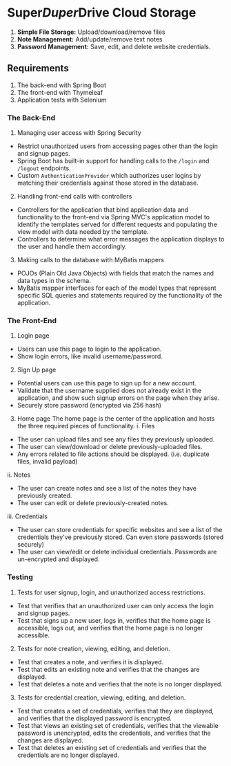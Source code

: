 # Super*Duper*Drive Cloud Storage

1. **Simple File Storage:** Upload/download/remove files
2. **Note Management:** Add/update/remove text notes
3. **Password Management:** Save, edit, and delete website credentials.  


## Requirements
1. The back-end with Spring Boot
2. The front-end with Thymeleaf
3. Application tests with Selenium

### The Back-End

1. Managing user access with Spring Security
 - Restrict unauthorized users from accessing pages other than the login and signup pages.
 - Spring Boot has built-in support for handling calls to the `/login` and `/logout` endpoints.
 - Custom `AuthenticationProvider` which authorizes user logins by matching their credentials against those stored in the database.  


2. Handling front-end calls with controllers
 - Controllers for the application that bind application data and functionality to the front-end via Spring MVC's application model to identify the templates served for different requests and populating the view model with data needed by the template. 
 - Controllers to determine what error messages the application displays to the user and handle them accordingly.

3. Making calls to the database with MyBatis mappers
 - POJOs (Plain Old Java Objects) with fields that match the names and data types in the schema.
 - MyBatis mapper interfaces for each of the model types that represent specific SQL queries and statements required by the functionality of the application.

### The Front-End

1. Login page
 - Users can use this page to login to the application. 
 - Show login errors, like invalid username/password.


2. Sign Up page
 - Potential users can use this page to sign up for a new account. 
 - Validate that the username supplied does not already exist in the application, and show such signup errors on the page when they arise.
 - Securely store password (encrypted via 256 hash)

3. Home page
The home page is the center of the application and hosts the three required pieces of functionality.
 i. Files
  - The user can upload files and see any files they previously uploaded.
  - The user can view/download or delete previously-uploaded files.
  - Any errors related to file actions should be displayed. (i.e. duplicate files, invalid payload)

 ii. Notes
  - The user can create notes and see a list of the notes they have previously created.
  - The user can edit or delete previously-created notes.

 iii. Credentials
 - The user can store credentials for specific websites and see a list of the credentials they've previously stored. Can even store passwords (stored securely)
 - The user can view/edit or delete individual credentials. Passwords are un-encrypted and displayed.


### Testing

1. Tests for user signup, login, and unauthorized access restrictions.
 - Test that verifies that an unauthorized user can only access the login and signup pages.
 - Test that signs up a new user, logs in, verifies that the home page is accessible, logs out, and verifies that the home page is no longer accessible. 


2. Tests for note creation, viewing, editing, and deletion.
 - Test that creates a note, and verifies it is displayed.
 - Test that edits an existing note and verifies that the changes are displayed.
 - Test that deletes a note and verifies that the note is no longer displayed.


3. Tests for credential creation, viewing, editing, and deletion.
 - Test that creates a set of credentials, verifies that they are displayed, and verifies that the displayed password is encrypted.
 - Test that views an existing set of credentials, verifies that the viewable password is unencrypted, edits the credentials, and verifies that the changes are displayed.
 - Test that deletes an existing set of credentials and verifies that the credentials are no longer displayed.
